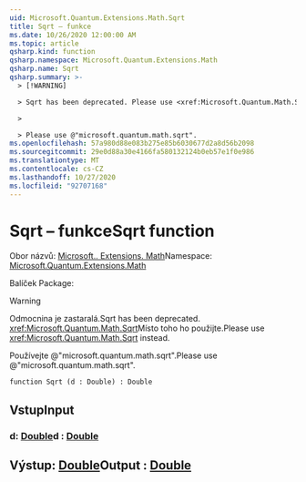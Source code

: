 ```yaml
---
uid: Microsoft.Quantum.Extensions.Math.Sqrt
title: Sqrt – funkce
ms.date: 10/26/2020 12:00:00 AM
ms.topic: article
qsharp.kind: function
qsharp.namespace: Microsoft.Quantum.Extensions.Math
qsharp.name: Sqrt
qsharp.summary: >-
  > [!WARNING]

  > Sqrt has been deprecated. Please use <xref:Microsoft.Quantum.Math.Sqrt> instead.

  >

  > Please use @"microsoft.quantum.math.sqrt".
ms.openlocfilehash: 57a980d88e083b275e85b6030677d2a8d56b2098
ms.sourcegitcommit: 29e0d88a30e4166fa580132124b0eb57e1f0e986
ms.translationtype: MT
ms.contentlocale: cs-CZ
ms.lasthandoff: 10/27/2020
ms.locfileid: "92707168"
---
```

# <a name="sqrt-function"></a><span data-ttu-id="81899-102">Sqrt – funkce</span><span class="sxs-lookup"><span data-stu-id="81899-102">Sqrt function</span></span>

<span data-ttu-id="81899-103">Obor názvů: [Microsoft.. Extensions. Math](xref:Microsoft.Quantum.Extensions.Math)</span><span class="sxs-lookup"><span data-stu-id="81899-103">Namespace: [Microsoft.Quantum.Extensions.Math](xref:Microsoft.Quantum.Extensions.Math)</span></span>

<span data-ttu-id="81899-104">Balíček [](https://nuget.org/packages/)</span><span class="sxs-lookup"><span data-stu-id="81899-104">Package: [](https://nuget.org/packages/)</span></span>


> [!WARNING]
> <span data-ttu-id="81899-105">Odmocnina je zastaralá.</span><span class="sxs-lookup"><span data-stu-id="81899-105">Sqrt has been deprecated.</span></span> <span data-ttu-id="81899-106"><xref:Microsoft.Quantum.Math.Sqrt>Místo toho ho použijte.</span><span class="sxs-lookup"><span data-stu-id="81899-106">Please use <xref:Microsoft.Quantum.Math.Sqrt> instead.</span></span>
>
> <span data-ttu-id="81899-107">Používejte @"microsoft.quantum.math.sqrt".</span><span class="sxs-lookup"><span data-stu-id="81899-107">Please use @"microsoft.quantum.math.sqrt".</span></span>



```qsharp
function Sqrt (d : Double) : Double
```


## <a name="input"></a><span data-ttu-id="81899-108">Vstup</span><span class="sxs-lookup"><span data-stu-id="81899-108">Input</span></span>

### <a name="d--double"></a><span data-ttu-id="81899-109">d: [Double](xref:microsoft.quantum.lang-ref.double)</span><span class="sxs-lookup"><span data-stu-id="81899-109">d : [Double](xref:microsoft.quantum.lang-ref.double)</span></span>





## <a name="output--double"></a><span data-ttu-id="81899-110">Výstup: [Double](xref:microsoft.quantum.lang-ref.double)</span><span class="sxs-lookup"><span data-stu-id="81899-110">Output : [Double](xref:microsoft.quantum.lang-ref.double)</span></span>


